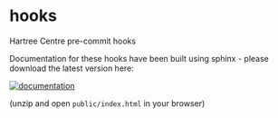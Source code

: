 # hooks

Hartree Centre pre-commit hooks

Documentation for these hooks have been built using sphinx - please download
the latest version here:

[![documentation](https://img.shields.io/static/v1.svg?label=sphinx&message=documentation&color=blue)](https://gitlab.stfc.ac.uk/HDS/pre-commit-hooks/-/jobs/artifacts/main/download?job=pages)

(unzip and open `public/index.html` in your browser)
